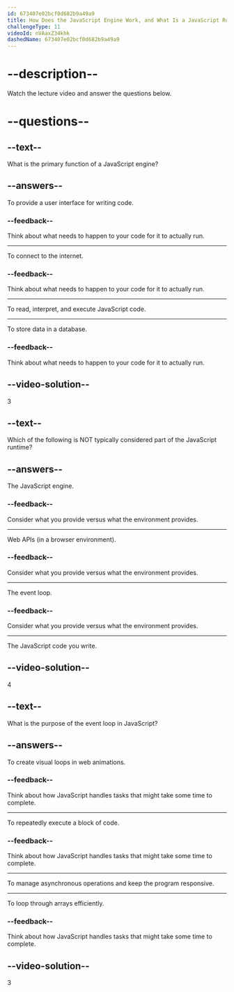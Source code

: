 ```yaml
---
id: 673407e02bcf0d682b9a49a9
title: How Does the JavaScript Engine Work, and What Is a JavaScript Runtime?
challengeType: 11
videoId: nVAaxZ34khk
dashedName: 673407e02bcf0d682b9a49a9
---
```


# --description--

Watch the lecture video and answer the questions below.

# --questions--

## --text--

What is the primary function of a JavaScript engine?

## --answers--

To provide a user interface for writing code.

### --feedback--

Think about what needs to happen to your code for it to actually run.

---

To connect to the internet.

### --feedback--

Think about what needs to happen to your code for it to actually run.

---

To read, interpret, and execute JavaScript code.

---

To store data in a database.

### --feedback--

Think about what needs to happen to your code for it to actually run.

## --video-solution--

3

## --text--

Which of the following is NOT typically considered part of the JavaScript runtime?

## --answers--

The JavaScript engine.

### --feedback--

Consider what you provide versus what the environment provides.

---

Web APIs (in a browser environment).

### --feedback--

Consider what you provide versus what the environment provides.

---

The event loop.

### --feedback--

Consider what you provide versus what the environment provides.

---

The JavaScript code you write.

## --video-solution--

4

## --text--

What is the purpose of the event loop in JavaScript?

## --answers--

To create visual loops in web animations.

### --feedback--

Think about how JavaScript handles tasks that might take some time to complete.

---

To repeatedly execute a block of code.

### --feedback--

Think about how JavaScript handles tasks that might take some time to complete.

---

To manage asynchronous operations and keep the program responsive.

---

To loop through arrays efficiently.

### --feedback--

Think about how JavaScript handles tasks that might take some time to complete.

## --video-solution--

3
